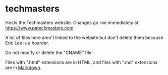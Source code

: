# techmasters
Hosts the Techmasters website. Changes go live immediately at https://www.patechmasters.com

A lot of files here aren't linked to the website but don't delete them because Eric Lee is a hoarder.

Do not modify or delete the "CNAME" file!

Files with ".html" extensions are in HTML, and files with ".md" extensions are in [Markdown](https://help.github.com/articles/markdown-basics/).
